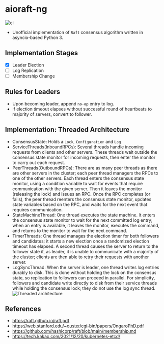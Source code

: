 # aioraft-ng
![ci](https://github.com/lablup/raft-py/workflows/default/badge.svg)
* Unofficial implementation of `Raft` consensus algorithm written in asyncio-based Python 3.

## Implementation Stages
- [x] Leader Election
- [ ] Log Replication
- [ ] Membership Change

## Rules for Leaders
- Upon becoming leader, append `no-op` entry to log.
- If election timeout elapses without successful round of heartbeats to majority of servers, convert to follower.

## Implementation: Threaded Architecture
* ConsensusState: Holds a `Lock`, `Configuration` and `Log`
* ServiceThreads(InboundRPCs): Several threads handle incoming requests from clients and other servers. These threads wait outside the consensus state monitor for incoming requests, then enter the monitor to carry out each request.
* PeerThreads(OutboundRPCs): There are as many peer threads as there are other servers in the cluster; each peer thread managers the RPCs to one of the other servers. Each thread enters the consensus state monitor, using a condition variable to wait for events that require communication with the given server. Then it leaves the monitor (releasing the lock) and issues an RPC. Once the RPC completes (or fails), the peer thread reenters the consensus state monitor, updates state variables based on the RPC, and waits for the next event that requires communication.
* StateMachineThread: One thread executes the state machine. It enters the consensus state monitor to wait for the next committed log entry; when an entry is available, it leaves the monitor, executes the command, and returns to the monitor to wait for the next command.
* TimerThreads: One thread manages the election timer for both followers and candidates; it starts a new election once a randomized election timeout has elapsed. A second thread causes the server to return to the follower state if, as leader, it is unable to communicate with a majority of the cluster; clients are then able to retry their requests with another server.
* LogSyncThread: When the server is leader, one thread writes log entries durably to disk. This is done without holding the lock on the consensus state, so replication to followers can proceed in parallel. For simplicity, followers and candidate write directly to disk from their service threads while holding the consensus lock; they do not use the log sync thread.
![Threaded architecture](https://user-images.githubusercontent.com/14137676/185047482-f51d1258-771d-44c5-8313-63785de68872.png)

## References
- https://raft.github.io/raft.pdf
- https://web.stanford.edu/~ouster/cgi-bin/papers/OngaroPhD.pdf
- https://github.com/hashicorp/raft/blob/main/membership.md
- https://tech.kakao.com/2021/12/20/kubernetes-etcd/
